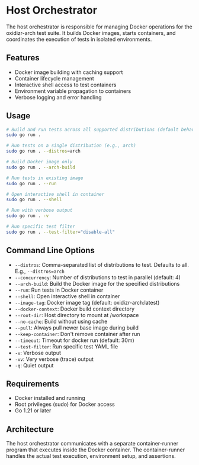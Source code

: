 # Host Orchestrator

The host orchestrator is responsible for managing Docker operations for the oxidizr-arch test suite. It builds Docker images, starts containers, and coordinates the execution of tests in isolated environments.

## Features

- Docker image building with caching support
- Container lifecycle management
- Interactive shell access to test containers
- Environment variable propagation to containers
- Verbose logging and error handling

## Usage

```bash
# Build and run tests across all supported distributions (default behavior)
sudo go run .

# Run tests on a single distribution (e.g., arch)
sudo go run . --distros=arch

# Build Docker image only
sudo go run . --arch-build

# Run tests in existing image
sudo go run . --run

# Open interactive shell in container
sudo go run . --shell

# Run with verbose output
sudo go run . -v

# Run specific test filter
sudo go run . --test-filter="disable-all"
```

## Command Line Options

- `--distros`: Comma-separated list of distributions to test. Defaults to all. E.g., `--distros=arch`
- `--concurrency`: Number of distributions to test in parallel (default: 4)
- `--arch-build`: Build the Docker image for the specified distributions
- `--run`: Run tests in Docker container
- `--shell`: Open interactive shell in container
- `--image-tag`: Docker image tag (default: oxidizr-arch:latest)
- `--docker-context`: Docker build context directory
- `--root-dir`: Host directory to mount at /workspace
- `--no-cache`: Build without using cache
- `--pull`: Always pull newer base image during build
- `--keep-container`: Don't remove container after run
- `--timeout`: Timeout for docker run (default: 30m)
- `--test-filter`: Run specific test YAML file
- `-v`: Verbose output
- `-vv`: Very verbose (trace) output
- `-q`: Quiet output

## Requirements

- Docker installed and running
- Root privileges (sudo) for Docker access
- Go 1.21 or later

## Architecture

The host orchestrator communicates with a separate container-runner program that executes inside the Docker container. The container-runner handles the actual test execution, environment setup, and assertions.
